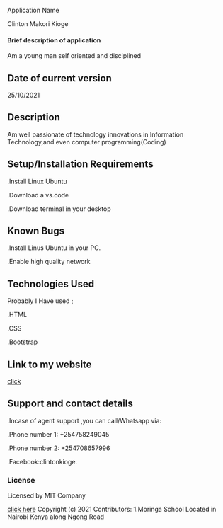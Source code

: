 Application Name

Clinton Makori Kioge

#### Brief description of application

Am a young man self oriented and disciplined

## Date of current version

25/10/2021

## Description

Am well passionate of technology innovations in
Information Technology,and even computer programming(Coding)

## Setup/Installation Requirements

.Install Linux Ubuntu

.Download a vs.code

.Download terminal in your desktop

## Known Bugs

.Install Linus Ubuntu in your PC.

.Enable high quality network

## Technologies Used

Probably I Have used ;

.HTML

.CSS

.Bootstrap

## Link to my website

[click]()

## Support and contact details

.Incase of agent support ,you can call/Whatsapp
via:

.Phone number 1: +254758249045

.Phone number 2: +254708657996

.Facebook:clintonkioge.

### License

Licensed by MIT Company

[click here](https://opensource.org/licenses/MIT/)
Copyright (c) 2021
Contributors:
1.Moringa School Located in Nairobi Kenya
along Ngong Road
